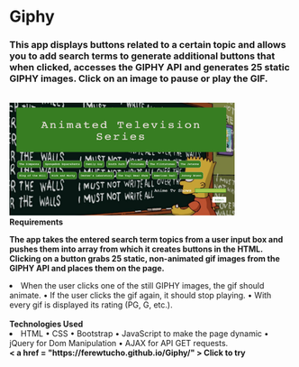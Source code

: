 # Giphy

<h3>This app displays buttons related to a certain topic and allows you to add search terms to generate additional buttons that when clicked, accesses the GIPHY API and generates 25 static GIPHY images. Click on an image to pause or play the GIF.</h3>

<br>
<img src = "assets/images/screenshot.png" width = "400px" height = "200px">

<br>
<strong>Requirements</strong>
<br>

<strong>The app takes the entered search term topics from a user input box and pushes them into array from which it creates buttons in the HTML. Clicking on a button grabs 25 static, non-animated gif images from the GIPHY API and places them on the page.</strong>
<br>

<li>	When the user clicks one of the still GIPHY images, the gif should animate. •	If the user clicks the gif again, it should stop playing. •	With every gif is displayed its rating (PG, G, etc.).</li>
<br>
<strong>Technologies Used</strong>
<br>

<li>	HTML •	CSS •	Bootstrap •	JavaScript to make the page dynamic •	jQuery for Dom Manipulation •	AJAX for API GET requests.</li> 
<strong>< a href = "https://ferewtucho.github.io/Giphy/" > Click </a> to try</strong>
